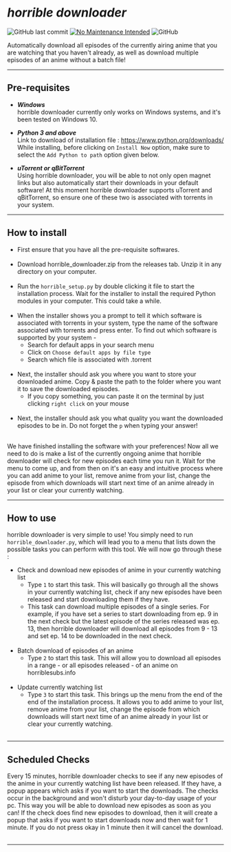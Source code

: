 # ***horrible downloader***

![GitHub last commit](https://img.shields.io/github/last-commit/ksdfg/horrible_downloader)
[![No Maintenance Intended](http://unmaintained.tech/badge.svg)](http://unmaintained.tech/)
![GitHub](https://img.shields.io/github/license/ksdfg/horrible_downloader)

Automatically download all episodes of the currently airing anime that you are watching that you haven't already, as well as download multiple episodes of an anime without a batch file!

<hr />

## Pre-requisites

- ***Windows***<br/>
    horrible downloader currently only works on Windows systems, and it's been tested on Windows 10.

- ***Python 3 and above***<br/>
    Link to download of installation file : https://www.python.org/downloads/<br/>
    While installing, before clicking on `Install Now` option, make sure to select the `Add Python to path` option given below.
 
- ***uTorrent or qBitTorrent***<br/>
    Using horrible downloader, you will be able to not only open magnet links but also automatically start their downloads in your default software! At this moment horrible downloader supports uTorrent and qBitTorrent, so ensure one of these two is associated with torrents in your system.

<hr />

## How to install

- First ensure that you have all the pre-requisite softwares.<br/><br/>
- Download horrible_downloader.zip from the releases tab. Unzip it in any directory on your computer.<br/><br/>
- Run the `horrible_setup.py` by double clicking it file to start the installation process. Wait for the installer to install the required Python modules in your computer. This could take a while.<br/><br/>
- When the installer shows you a prompt to tell it which software is associated with torrents in your system, type the name of the software associated with torrents and press enter. To find out which software is supported by your system -
  - Search for default apps in your search menu
  - Click on `Choose default apps by file type`
  - Search which file is associated with .torrent<br/><br/>
- Next, the installer should ask you where you want to store your downloaded anime. Copy & paste the path to the folder where you want it to save the downloaded episodes.
  - If you copy something, you can paste it on the terminal by just clicking `right click` on your mouse<br/><br/>
- Next, the installer should ask you what quality you want the downloaded episodes to be in. Do not forget the `p` when typing your answer!<br/><br/>
  
We have finished installing the software with your preferences! Now all we need to do is make a list of the currently ongoing anime that horrible downloader will check for new episodes each time you run it. Wait for the menu to come up, and from then on it's an easy and intuitive process where you can add anime to your list, remove anime from your list, change the episode from which downloads will start next time of an anime already in your list or clear your currently watching.

<hr />

## How to use

horrible downloader is very simple to use! You simply need to run `horrible_downloader.py`, which will lead you to a menu that lists down the possible tasks you can perform with this tool. We will now go through these :

- Check and download new episodes of anime in your currently watching list
  - Type `1` to start this task. This will basically go through all the shows in your currently watching list, check if any new episodes have been released and start downloading them if they have.
  - This task can download multiple episodes of a single series. For example, if you have set a series to start downloading from ep. 9 in the next check but the latest episode of the series released was ep. 13, then horrible downloader will download all episodes from 9 - 13 and set ep. 14 to be downloaded in the next check.<br/><br/>
- Batch download of episodes of an anime
  - Type `2` to start this task. This will allow you to download all episodes in a range - or all episodes released - of an anime on horriblesubs.info<br/><br/>
- Update currently watching list
  - Type `3` to start this task. This brings up the menu from the end of the end of the installation process. It allows you to add anime to your list, remove anime from your list, change the episode from which downloads will start next time of an anime already in your list or clear your currently watching.<br/><br/>

<hr />

## Scheduled Checks

Every 15 minutes, horrible downloader checks to see if any new episodes of the anime in your currently watching list have been released. If they have, a popup appears which asks if you want to start the downloads. The checks occur in the background and won't disturb your day-to-day usage of your pc. This way you will be able to download new episodes as soon as you can! If the check does find new episodes to download, then it will create a popup that asks if you want to start downloads now and then wait for 1 minute. If you do not press okay in 1 minute then it will cancel the download.<br/><br/>

<hr />

